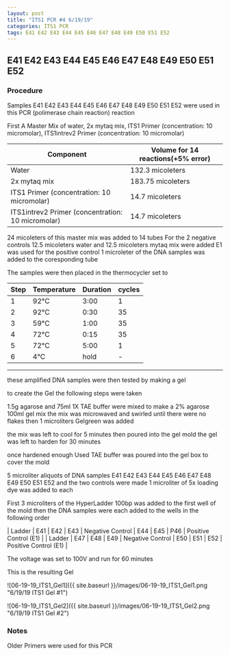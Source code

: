 ```yaml
---
layout: post
title: "ITS1 PCR #4 6/19/19"
categories: ITS1 PCR
tags: E41 E42 E43 E44 E45 E46 E47 E48 E49 E50 E51 E52 
---
```


##  E41 E42 E43 E44 E45 E46 E47 E48 E49 E50 E51 E52 

### Procedure

Samples E41 E42 E43 E44 E45 E46 E47 E48 E49 E50 E51 E52 were used in this PCR (polimerase chain reaction) reaction 

First A Master Mix of water, 2x mytaq mix, ITS1 Primer (concentration: 10 micromolar), ITS1intrev2 Primer (concentration: 10 micromolar)


|Component| Volume for 14 reactions(+5% error)|
|---------|---------------------------|
|Water| 132.3 micoleters|
|2x mytaq mix| 183.75 micoleters|
|ITS1 Primer (concentration: 10 micromolar)| 14.7 micoleters|
|ITS1intrev2 Primer (concentration: 10 micromolar)| 14.7 micoleters|

24 micoleters of this master mix was added to 14 tubes 
For the 2 negative controls 12.5 micoleters water and 12.5 micoleters mytaq mix were added
E1 was used for the positive control 
1 microleter of the DNA samples was added to the coresponding tube

The samples were then placed in the thermocycler set to 

|Step|Temperature|Duration|cycles|
|----|-------|--------|-------|
|1|92°C|3:00|1|
|2|92°C|0:30|35|
|3|59°C|1:00|35|
|4|72°C|0:15|35|
|5|72°C|5:00|1|
|6|4°C|hold|-|

___________

these amplified DNA samples were then tested by making a gel

to create the Gel the following steps were taken 

1.5g agarose and 75ml 1X TAE buffer were mixed to make a 2% agarose 100ml gel mix 
the mix was microwaved and swirled until there were no flakes 
then 1 microliters Gelgreen was added

the mix was left to cool for 5 minutes then poured into the gel mold
the gel was left to harden for 30 minutes 

once hardened enough Used TAE buffer was poured into the gel box to cover the mold

5 microliter aliquots of DNA samples  E41 E42 E43 E44 E45 E46 E47 E48 E49 E50 E51 E52 and the two controls were made 
1 microliter of 5x loading dye was added to each

First 3 microliters of the HyperLadder 100bp was added to the first well of the mold 
then the DNA samples were each added to the wells in the following order 

| Ladder | E41 | E42 | E43 | Negative Control | E44 | E45 | P46 | Positive Control (E1) |
| Ladder | E47 | E48 | E49 | Negative Control | E50 | E51 | E52 | Positive Control (E1) |

The voltage was set to 100V and run for 60 minutes


This is the resulting Gel

![06-19-19_ITS1_Gel1]({{ site.baseurl }}/images/06-19-19_ITS1_Gel1.png "6/19/19 ITS1 Gel #1")

![06-19-19_ITS1_Gel2]({{ site.baseurl }}/images/06-19-19_ITS1_Gel2.png "6/19/19 ITS1 Gel #2")


### Notes

Older Primers were used for this PCR